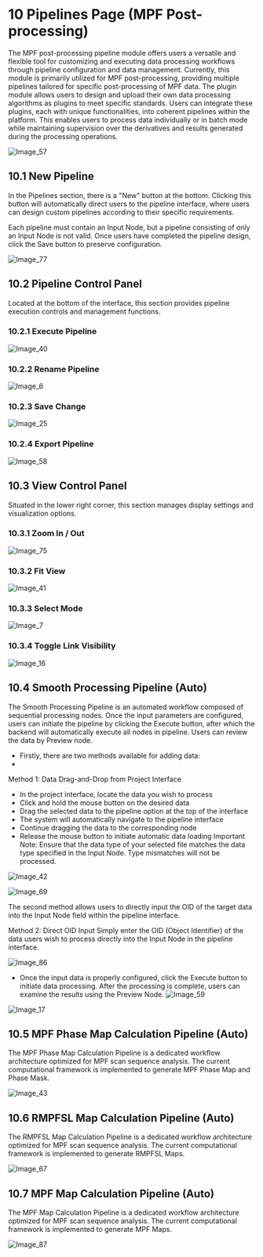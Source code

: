 # 10 Pipelines Page (MPF Post-processing)

The MPF post-processing pipeline module offers users a versatile and flexible tool for customizing and executing data processing workflows through pipeline configuration and data management. Currently, this module is primarily utilized for MPF post-processing, providing multiple pipelines tailored for specific post-processing of MPF data. The plugin module allows users to design and upload their own data processing algorithms as plugins to meet specific standards. Users can integrate these plugins, each with unique functionalities, into coherent pipelines within the platform. This enables users to process data individually or in batch mode while maintaining supervision over the derivatives and results generated during the processing operations.

![Image_57](../images/image_57.png)

## 10.1 New Pipeline

In the Pipelines section, there is a "New" button at the bottom. Clicking this button will automatically direct users to the pipeline interface, where users can design custom pipelines according to their specific requirements.

Each pipeline must contain an Input Node, but a pipeline consisting of only an Input Node is not valid. Once users have completed the pipeline design, click the Save button to preserve configuration.

![Image_77](../images/image_77.png)

## 10.2 Pipeline Control Panel

Located at the bottom of the interface, this section provides pipeline execution controls and management functions.

### 10.2.1 Execute Pipeline

![Image_40](../images/image_40.png)

### 10.2.2 Rename Pipeline

![Image_6](../images/image_6.png)

### 10.2.3 Save Change

![Image_25](../images/image_25.png)

### 10.2.4 Export Pipeline

![Image_58](../images/image_58.png)

## 10.3 View Control Panel

Situated in the lower right corner, this section manages display settings and visualization options.

### 10.3.1 Zoom In / Out

![Image_75](../images/image_75.png)



### 10.3.2 Fit View

![Image_41](../images/image_41.png)

### 10.3.3 Select Mode

![Image_7](../images/image_7.png)

### 10.3.4 Toggle Link Visibility 

![Image_16](../images/image_16.png)



##  10.4 Smooth Processing Pipeline (Auto)

The Smooth Processing Pipeline is an automated workflow composed of sequential processing nodes. Once the input parameters are configured, users can initiate the pipeline by clicking the Execute button, after which the backend will automatically execute all nodes in pipeline. Users can review the data by Preview node.



* Firstly, there are two methods available for adding data:
* 
Method 1: Data Drag-and-Drop from Project Interface

* In the project interface, locate the data you wish to process
* Click and hold the mouse button on the desired data
* Drag the selected data to the pipeline option at the top of the interface
* The system will automatically navigate to the pipeline interface
* Continue dragging the data to the corresponding node
* Release the mouse button to initiate automatic data loading
Important Note: Ensure that the data type of your selected file matches the data type specified in the Input Node. Type mismatches will not be processed.

![Image_42](../images/image_42.png)

![Image_69](../images/image_69.png)

The second method allows users to directly input the OID of the target data into the Input Node field within the pipeline interface.

Method 2: Direct OID Input
Simply enter the OID (Object Identifier) of the data users wish to process directly into the Input Node in the pipeline interface.

![Image_86](../images/image_86.png)

* Once the input data is properly configured, click the Execute button to initiate data processing. After the processing is complete, users can examine the results using the Preview Node.
![Image_59](../images/image_59.png)

![Image_17](../images/image_17.png)

## 10.5 MPF Phase Map Calculation Pipeline (Auto)

The MPF Phase Map Calculation Pipeline is a dedicated workflow architecture optimized for MPF scan sequence analysis. The current computational framework is implemented to generate MPF Phase Map and Phase Mask.

![Image_43](../images/image_43.png)

## 10.6 RMPFSL Map Calculation Pipeline (Auto)

The RMPFSL Map Calculation Pipeline is a dedicated workflow architecture optimized for MPF scan sequence analysis. The current computational framework is implemented to generate RMPFSL Maps.

![Image_67](../images/image_67.png)

## 10.7 MPF Map Calculation Pipeline (Auto)

The MPF Map Calculation Pipeline is a dedicated workflow architecture optimized for MPF scan sequence analysis. The current computational framework is implemented to generate MPF Maps.

![Image_87](../images/image_87.png)



